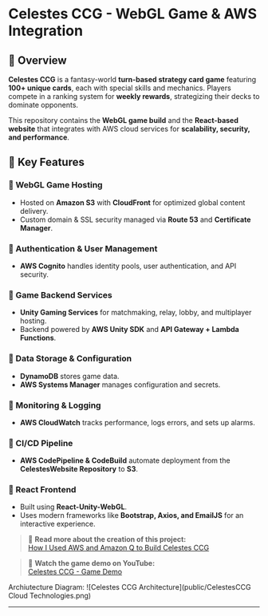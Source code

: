 # Celestes CCG - WebGL Game & AWS Integration

## 🌟 Overview  
**Celestes CCG** is a fantasy-world **turn-based strategy card game** featuring **100+ unique cards**, each with special skills and mechanics. Players compete in a ranking system for **weekly rewards**, strategizing their decks to dominate opponents.  

This repository contains the **WebGL game build** and the **React-based website** that integrates with AWS cloud services for **scalability, security, and performance**.  

## 🚀 Key Features  

### 🔹 WebGL Game Hosting  
- Hosted on **Amazon S3** with **CloudFront** for optimized global content delivery.  
- Custom domain & SSL security managed via **Route 53** and **Certificate Manager**.  

### 🔹 Authentication & User Management  
- **AWS Cognito** handles identity pools, user authentication, and API security.  

### 🔹 Game Backend Services  
- **Unity Gaming Services** for matchmaking, relay, lobby, and multiplayer hosting.  
- Backend powered by **AWS Unity SDK** and **API Gateway + Lambda Functions**.  

### 🔹 Data Storage & Configuration  
- **DynamoDB** stores game data.  
- **AWS Systems Manager** manages configuration and secrets.  

### 🔹 Monitoring & Logging  
- **AWS CloudWatch** tracks performance, logs errors, and sets up alarms.  

### 🔹 CI/CD Pipeline  
- **AWS CodePipeline & CodeBuild** automate deployment from the **CelestesWebsite Repository** to **S3**.  

### 🔹 React Frontend  
- Built using **React-Unity-WebGL**.  
- Uses modern frameworks like **Bootstrap, Axios, and EmailJS** for an interactive experience.  

> 📖 **Read more about the creation of this project:**  
> [How I Used AWS and Amazon Q to Build Celestes CCG](https://community.aws/content/2q6EsAajxIGYTmcpQgvesusJwEs/how-i-used-aws-and-amazon-q-to-build-celestes-ccg)  

> 🎥 **Watch the game demo on YouTube:**  
> [Celestes CCG - Game Demo](https://www.youtube.com/watch?v=cL0chb_wsfI)

Archiutecture Diagram:
![Celestes CCG Architecture](public/CelestesCCG Cloud Technologies.png)

---
